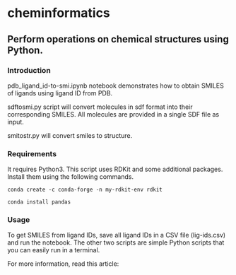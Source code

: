 # cheminformatics
## Perform operations on chemical structures using Python.

### Introduction
pdb_ligand_id-to-smi.ipynb notebook demonstrates how to obtain SMILES of ligands using ligand ID from PDB.

sdftosmi.py script will convert molecules in sdf format into their corresponding SMILES. All molecules are provided in a single SDF file as input.

smitostr.py will convert smiles to structure.

### Requirements
It requires Python3. This script uses RDKit and some additional packages. Install them using the following commands.

`conda create -c conda-forge -n my-rdkit-env rdkit`

`conda install pandas`

### Usage
To get SMILES from ligand IDs, save all ligand IDs in a CSV file (lig-ids.csv) and run the notebook.
The other two scripts are simple Python scripts that you can easily run in a terminal.

For more information, read this article:
